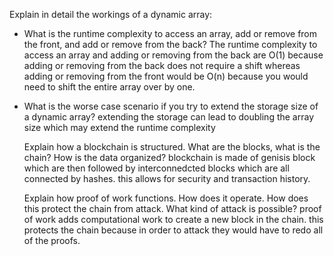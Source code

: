 Explain in detail the workings of a dynamic array:

- What is the runtime complexity to access an array, add or remove from the front, and add or remove from the back?
  The runtime complexity to access an array and adding or removing from the back are O(1) because adding or removing from the back does not require a shift whereas adding or removing from the front would be O(n) because you would need to shift the entire array over by one.

- What is the worse case scenario if you try to extend the storage size of a dynamic array?
  extending the storage can lead to doubling the array size which may extend the runtime complexity

  Explain how a blockchain is structured. What are the blocks, what is the chain? How is the data organized?
  blockchain is made of genisis block which are then followed by interconnedcted blocks which are all connected by hashes. this allows for security and transaction history.

  Explain how proof of work functions. How does it operate. How does this protect the chain from attack. What kind of attack is possible?
  proof of work adds computational work to create a new block in the chain. this protects the chain because in order to attack they would have to redo all of the proofs.
